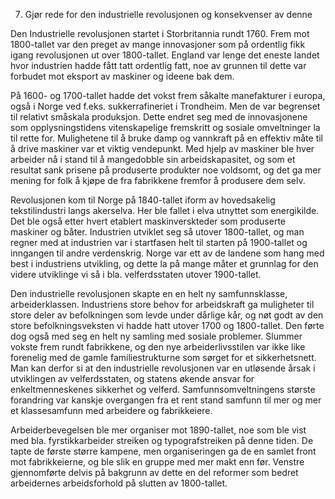 7. Gjør rede for den industrielle revolusjonen og konsekvenser av denne

Den Industrielle revolusjonen startet i Storbritannia rundt 1760. Frem mot 1800-tallet var den preget av mange innovasjoner som på ordentlig fikk igang revolusjonen ut over 1800-tallet. England var lenge det eneste landet hvor industrien hadde fått tatt ordentlig fatt, noe av grunnen til dette var forbudet mot eksport av maskiner og ideene bak dem.

På 1600- og 1700-tallet hadde det vokst frem såkalte manefakturer i europa, også i Norge ved f.eks. sukkerrafineriet i Trondheim. Men de var begrenset til relativt småskala produksjon. Dette endret seg med de innovasjonene som opplysningstidens vitenskapelige fremskritt og sosiale omveltninger la til rette for. Mulighetene til å bruke damp og vannkraft på en effektiv måte til å drive maskiner var et viktig vendepunkt. Med hjelp av maskiner ble hver arbeider nå i stand til å mangedobble sin arbeidskapasitet, og som et resultat sank prisene på produserte produkter noe voldsomt, og det ga mer mening for folk å kjøpe de fra fabrikkene fremfor å produsere dem selv.

Revolusjonen kom til Norge på 1840-tallet iform av hovedsakelig tekstilindustri langs akerselva. Her ble fallet i elva utnyttet som energikilde. Det ble også etter hvert etablert maskinverskteder som produserte maskiner og båter. Industrien utviklet seg så utover 1800-tallet, og man regner med at industrien var i startfasen helt til starten på 1900-tallet og inngangen til andre verdenskrig. Norge var ett av de landene som hang med best i industriens utvikling, og dette la på mange måter et grunnlag for den videre utviklinge vi så i bla. velferdsstaten utover 1900-tallet.

Den industrielle revolusjonen skapte en en helt ny samfunnsklasse, arbeiderklassen. Industriens store behov for arbeidskraft ga muligheter til store deler av befolkningen som levde under dårlige kår, og nøt godt av den store befolkningsveksten vi hadde hatt utover 1700 og 1800-tallet. Den førte dog også med seg en helt ny samling med sosiale problemer. Slummer vokste frem rundt fabrikkene, og den nye arbeiderlivsstilen var ikke like forenelig med de gamle familiestrukturne som sørget for et sikkerhetsnett. Man kan derfor si at den industrielle revolusjonen var en utløsende årsak i utviklingen av velferdsstaten, og statens økende ansvar for enkeltmenneskenes sikkerhet og velferd. Samfunnsomveltningens største forandring var kanskje overgangen fra et rent stand samfunn til mer og mer et klassesamfunn med arbeidere og fabrikkeiere.

Arbeiderbevegelsen ble mer organiser mot 1890-tallet, noe som ble vist med bla. fyrstikkarbeider streiken og typografstreiken på denne tiden. De tapte de første større kampene, men organiseringen ga de en samlet front mot fabrikkeierne, og ble slik en gruppe med mer makt enn før. Venstre gjennomførte delvis på bakgrunn av dette en del reformer som bedret arbeidernes arbeidsforhold på slutten av 1800-tallet.